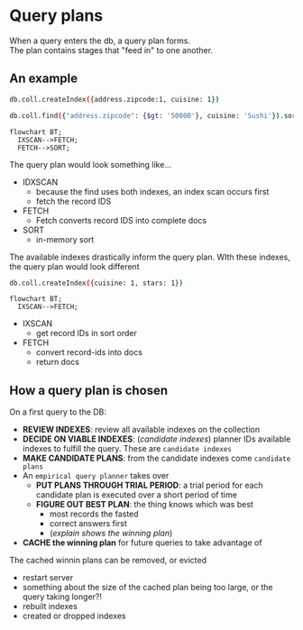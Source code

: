 # Query plans

When a query enters the db, a query plan forms.  
The plan contains stages that "feed in" to one another.

## An example

```bash
db.coll.createIndex({address.zipcode:1, cuisine: 1})

db.coll.find({"address.zipcode": {$gt: '50000'}, cuisine: 'Sushi'}).sort({rating: -1})
```

```mermaid
flowchart BT;
  IXSCAN-->FETCH;
  FETCH-->SORT;
```

The query plan would look something like...

- IDXSCAN
  - because the find uses both indexes, an index scan occurs first
  - fetch the record IDS
- FETCH
  - Fetch converts record IDS into complete docs
- SORT
  - in-memory sort

The available indexes drastically inform the query plan.
WIth these indexes, the query plan would look different

```bash
db.coll.createIndex({cuisine: 1, stars: 1})
```

```mermaid
flowchart BT;
  IXSCAN-->FETCH;
```

- IXSCAN
  - get record IDs in sort order
- FETCH
  - convert record-ids into docs
  - return docs

## How a query plan is chosen

On a first query to the DB:

- **REVIEW INDEXES**: review all available indexes on the collection
- **DECIDE ON VIABLE INDEXES**: (_candidate indexes_) planner IDs available indexes to fulfill the query. These are `candidate indexes`
- **MAKE CANDIDATE PLANS**: from the candidate indexes come `candidate plans`
- An `empirical query planner` takes over
  - **PUT PLANS THROUGH TRIAL PERIOD**: a trial period for each candidate plan is executed over a short period of time
  - **FIGURE OUT BEST PLAN**: the thing knows which was best
    - most records the fasted
    - correct answers first
    - (_explain shows the winning plan_)
- **CACHE the winning plan** for future queries to take advantage of

The cached winnin plans can be removed, or evicted

- restart server
- something about the size of the cached plan being too large, or the query taking longer?!
- rebuilt indexes
- created or dropped indexes
